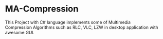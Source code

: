 # MA-Compression
This Project with C# language implements some of Multimedia Compression Algorithms  such as RLC, VLC, LZW in desktop application with awesome GUI.
